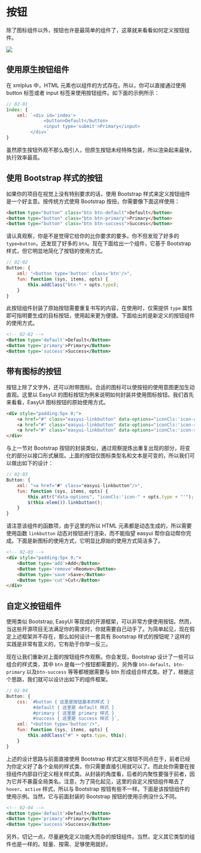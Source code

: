 # 按钮

除了图标组件以外，按钮也许是最简单的组件了，这章就来看看如何定义按钮组件。

<img src="https://xmlplus.cn/img/components/button.png" class="img-responsive"/>

## 使用原生按钮组件

在 xmlplus 中，HTML 元素也以组件的方式存在。所以，你可以直接通过使用 button 标签或者 input 标签来使用按钮组件。如下面的示例所示：

```js
// 02-01
Index: {
    xml: `<div id='index'>
              <button>Default</button>
              <input type='submit'>Primary</input>
         </div>`
}
```

虽然原生按钮外观不那么吸引人，但原生按钮未经特殊包装，所以渲染起来最快，执行效率最高。

## 使用 Bootstrap 样式的按钮

如果你的项目在视觉上没有特别要求的话，使用 Bootstrap 样式来定义按钮组件是一个好主意。按传统方式使用 Bootstrap 按扭，你需要像下面这样使用：

```html
<button type="button" class="btn btn-default">Default</button>
<button type="button" class="btn btn-primary">Primary</button>
<button type="button" class="btn btn-success">Success</button>
```

请认真观察，你是不是觉得它给你的比你要求的要多。你不但发现了好多的 `type=button`，还发现了好多的 `btn`。现在下面给出一个组件，它基于 Bootstrap 样式，但它明显地简化了按钮的使用方式。

```js
// 02-02
Button: {
    xml: "<button type='button' class='btn'/>",
    fun: function (sys, items, opts) {
        this.addClass("btn-" + opts.type);
    }
}
```

此按钮组件封装了原始按钮需要重复书写的内容，在使用时，仅需提供 `type` 属性即可指明要生成的目标按钮，使用起来更为便捷。下面给出的是新定义的按钮组件的使用方式。

```xml
<!-- 02-02 -->
<Button type='default'>Default</Button>
<Button type='primary'>Primary</Button>
<Button type='success'>Success</Button>
```

## 带有图标的按钮

按钮上除了文字外，还可以附带图标。合适的图标可以使按扭的使用意图更加生动直观。这里以 EasyUI 的图标按钮为例来说明如何封装并使用图标按钮。我们首先来看看，EasyUI 图标按钮的原始使用方式。

```html
<div style="padding:5px 0;">
    <a href="#" class="easyui-linkbutton" data-options="iconCls:'icon-add'">Add</a>
    <a href="#" class="easyui-linkbutton" data-options="iconCls:'icon-remove'">Remove</a>
    <a href="#" class="easyui-linkbutton" data-options="iconCls:'icon-save'">Save</a>
</div>
```

与上一节对 Bootstrap 按钮的封装类似，通过观察提炼出重复出现的部分，将变化的部分以接口形式展现。上面的按钮仅图标类型名和文本是可变的，所以我们可以做出如下的设计：

```js
// 02-03
Button: {
    xml: "<a href="#" class="easyui-linkbutton"/>",
    fun: function (sys, items, opts) {
        this.attr("data-options", "iconCls:'icon-" + opts.type + "'");
        $(this.elem()).linkbutton();
    }
}
```

请注意该组件的函数项，由于这里的所以 HTML 元素都是动态生成的，所以需要使用函数 `linkbutton` 动态对按钮进行渲染，而不能指望 easyui 帮你自动帮你完成。下面是新图标的使用方式，它明显比原始的使用方式简洁多了。

```html
<!-- 02-03 -->
<div style="padding:5px 0;">
    <Button type='add'>Add</Button>
    <Button type='remove'>Reomve</Button>
    <Button type='save'>Save</Button>
    <Button type='cut'>Cut</Button>
</div>
```

## 自定义按钮组件

使用类似 Bootstrap, EasyUI 等现成的开源框架，可以非常方便使用按钮。然而，当这些开源项目无法满足你的需求时，你就需要自己动手了。为简单起见，现在假定上述框架并不存在，那么如何设计一套具有 Bootstrap 样式的按钮呢？这样的实践是非常有意义的，它有助于你举一反三。

现在让我们重新对上面的按钮组件作观察。你会发现，Bootstrap 设计了一些可以组合的样式类，其中 `btn` 是每一个按钮都需要的，另外像 `btn-default`、`btn-primary` 以及`btn-success` 等等都根据需要与 btn 形成组合样式类。好了，根据这个思路，我们就可以设计出如下的组件框架。

```js
// 02-04
Button: {
    css: `#button { 这里是按钮基本的样式 }
          #default { 这里是 default 样式 }
          #primary { 这里是 primary 样式 }
          #success { 这里是 success 样式 }`,
    xml: "<button type='button'/>",
    fun: function (sys, items, opts) {
        this.addClass("#" + opts.type, this);
    }
}
```

上述的设计思路与前面直接使用 Bootstrap 样式定义按钮不同点在于，前者已经为你定义好了各个全局的样式类，你只需要直接引用就可以了。而此处你需要在按扭组件内部自行定义相关样式类。从封装的角度看，后者的内聚性要强于前者，因为它并不暴露全局类名。注意，为了简化起见，这里的自定义按钮组件略去了 `hover`、`active` 样式，所以与 Bootstrap 按钮有些不一样。下面是该按钮组件的使用示例。当然，它与前面封装的 Bootstrap 按钮的使用示例没什么不同。

```xml
<!-- 02-04 -->
<Button type='default'>Default</Button>
<Button type='primary'>Primary</Button>
<Button type='success'>Success</Button>
```

另外，切记一点，尽量避免定义功能大而杂的按钮组件。当然，定义其它类型的组件也是一样的。轻量、按需、足够使用就好。
